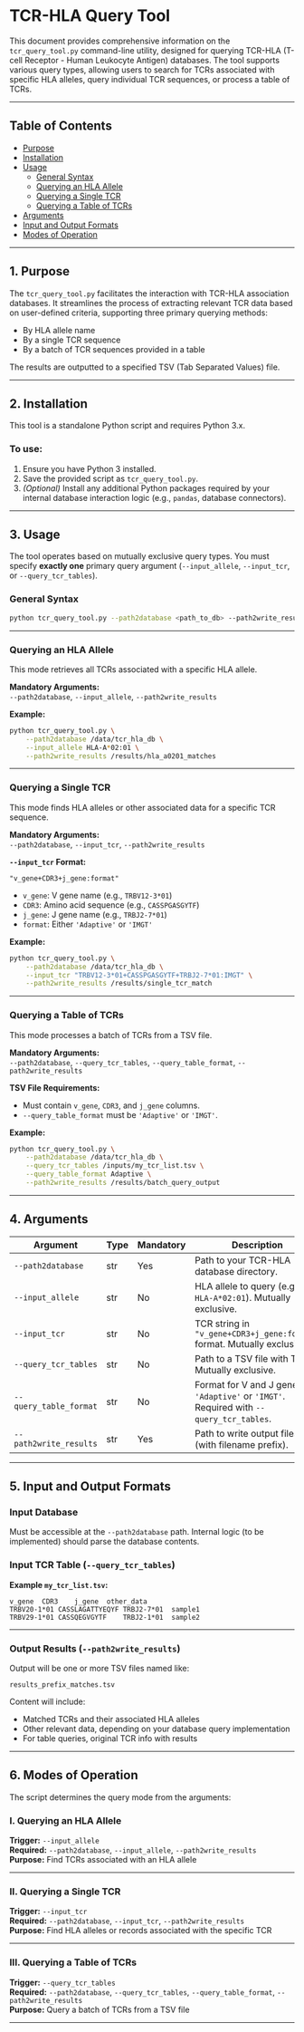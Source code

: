 # TCR-HLA Query Tool

This document provides comprehensive information on the `tcr_query_tool.py` command-line utility, designed for querying TCR-HLA (T-cell Receptor - Human Leukocyte Antigen) databases. The tool supports various query types, allowing users to search for TCRs associated with specific HLA alleles, query individual TCR sequences, or process a table of TCRs.

---

## Table of Contents

- [Purpose](#1-purpose)  
- [Installation](#2-installation)  
- [Usage](#3-usage)  
  - [General Syntax](#general-syntax)  
  - [Querying an HLA Allele](#querying-an-hla-allele)  
  - [Querying a Single TCR](#querying-a-single-tcr)  
  - [Querying a Table of TCRs](#querying-a-table-of-tcrs)  
- [Arguments](#4-arguments)  
- [Input and Output Formats](#5-input-and-output-formats)  
- [Modes of Operation](#6-modes-of-operation)  

---

## 1. Purpose

The `tcr_query_tool.py` facilitates the interaction with TCR-HLA association databases. It streamlines the process of extracting relevant TCR data based on user-defined criteria, supporting three primary querying methods:

- By HLA allele name  
- By a single TCR sequence  
- By a batch of TCR sequences provided in a table  

The results are outputted to a specified TSV (Tab Separated Values) file.

---

## 2. Installation

This tool is a standalone Python script and requires Python 3.x.  

### To use:
1. Ensure you have Python 3 installed.  
2. Save the provided script as `tcr_query_tool.py`.  
3. *(Optional)* Install any additional Python packages required by your internal database interaction logic (e.g., `pandas`, database connectors).

---

## 3. Usage

The tool operates based on mutually exclusive query types. You must specify **exactly one** primary query argument (`--input_allele`, `--input_tcr`, or `--query_tcr_tables`).

### General Syntax

```bash
python tcr_query_tool.py --path2database <path_to_db> --path2write_results <output_path_prefix> [query_type_arguments]
```

---

### Querying an HLA Allele

This mode retrieves all TCRs associated with a specific HLA allele.

**Mandatory Arguments:**  
`--path2database`, `--input_allele`, `--path2write_results`

**Example:**

```bash
python tcr_query_tool.py \
    --path2database /data/tcr_hla_db \
    --input_allele HLA-A*02:01 \
    --path2write_results /results/hla_a0201_matches
```

---

### Querying a Single TCR

This mode finds HLA alleles or other associated data for a specific TCR sequence.

**Mandatory Arguments:**  
`--path2database`, `--input_tcr`, `--path2write_results`

**`--input_tcr` Format:**

```text
"v_gene+CDR3+j_gene:format"
```

- `v_gene`: V gene name (e.g., `TRBV12-3*01`)  
- `CDR3`: Amino acid sequence (e.g., `CASSPGASGYTF`)  
- `j_gene`: J gene name (e.g., `TRBJ2-7*01`)  
- `format`: Either `'Adaptive'` or `'IMGT'`

**Example:**

```bash
python tcr_query_tool.py \
    --path2database /data/tcr_hla_db \
    --input_tcr "TRBV12-3*01+CASSPGASGYTF+TRBJ2-7*01:IMGT" \
    --path2write_results /results/single_tcr_match
```

---

### Querying a Table of TCRs

This mode processes a batch of TCRs from a TSV file.

**Mandatory Arguments:**  
`--path2database`, `--query_tcr_tables`, `--query_table_format`, `--path2write_results`

**TSV File Requirements:**

- Must contain `v_gene`, `CDR3`, and `j_gene` columns.  
- `--query_table_format` must be `'Adaptive'` or `'IMGT'`.

**Example:**

```bash
python tcr_query_tool.py \
    --path2database /data/tcr_hla_db \
    --query_tcr_tables /inputs/my_tcr_list.tsv \
    --query_table_format Adaptive \
    --path2write_results /results/batch_query_output
```

---

## 4. Arguments

| Argument | Type | Mandatory | Description |
|----------|------|-----------|-------------|
| `--path2database` | str | Yes | Path to your TCR-HLA database directory. |
| `--input_allele` | str | No | HLA allele to query (e.g., `HLA-A*02:01`). Mutually exclusive. |
| `--input_tcr` | str | No | TCR string in `"v_gene+CDR3+j_gene:format"` format. Mutually exclusive. |
| `--query_tcr_tables` | str | No | Path to a TSV file with TCRs. Mutually exclusive. |
| `--query_table_format` | str | No | Format for V and J genes: `'Adaptive'` or `'IMGT'`. Required with `--query_tcr_tables`. |
| `--path2write_results` | str | Yes | Path to write output files (with filename prefix). |

---

## 5. Input and Output Formats

### Input Database

Must be accessible at the `--path2database` path. Internal logic (to be implemented) should parse the database contents.

### Input TCR Table (`--query_tcr_tables`)

**Example `my_tcr_list.tsv`:**

```tsv
v_gene	CDR3	j_gene	other_data
TRBV20-1*01	CASSLAGATTYEQYF	TRBJ2-7*01	sample1
TRBV29-1*01	CASSQEGVGYTF	TRBJ2-1*01	sample2
```

---

### Output Results (`--path2write_results`)

Output will be one or more TSV files named like:

```
results_prefix_matches.tsv
```

Content will include:

- Matched TCRs and their associated HLA alleles  
- Other relevant data, depending on your database query implementation  
- For table queries, original TCR info with results

---

## 6. Modes of Operation

The script determines the query mode from the arguments:

### I. Querying an HLA Allele

**Trigger:** `--input_allele`  
**Required:** `--path2database`, `--input_allele`, `--path2write_results`  
**Purpose:** Find TCRs associated with an HLA allele

---

### II. Querying a Single TCR

**Trigger:** `--input_tcr`  
**Required:** `--path2database`, `--input_tcr`, `--path2write_results`  
**Purpose:** Find HLA alleles or records associated with the specific TCR

---

### III. Querying a Table of TCRs

**Trigger:** `--query_tcr_tables`  
**Required:** `--path2database`, `--query_tcr_tables`, `--query_table_format`, `--path2write_results`  
**Purpose:** Query a batch of TCRs from a TSV file

---